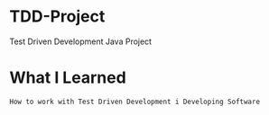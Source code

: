 # TDD-Project
Test Driven Development Java Project

# What I Learned
`How to work with Test Driven Development i Developing Software`
